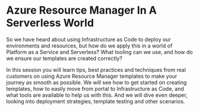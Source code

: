# Azure Resource Manager In A Serverless World

So we have heard about using Infrastructure as Code to deploy our environments and resources, but how do we apply this in a world of Platform as a Service and Serverless? What tooling can we use, and how do we ensure our templates are created correctly?

In this session you will learn tips, best practices and techniques from real customers on using Azure Resource Manager templates to make your journey as smooth as possible. We will see how to get started on creating templates, how to easily move from portal to Infrastructure as Code, and what tools are available to help us with this. And we will dive even deeper, looking into deployment strategies, template testing and other scenarios.
